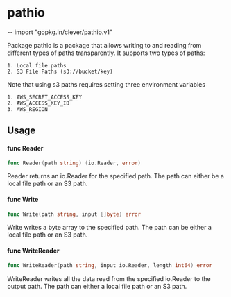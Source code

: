 # pathio
--
    import "gopkg.in/clever/pathio.v1"

Package pathio is a package that allows writing to and reading from different
types of paths transparently. It supports two types of paths:

    1. Local file paths
    2. S3 File Paths (s3://bucket/key)

Note that using s3 paths requires setting three environment variables

    1. AWS_SECRET_ACCESS_KEY
    2. AWS_ACCESS_KEY_ID
    3. AWS_REGION

## Usage

#### func  Reader

```go
func Reader(path string) (io.Reader, error)
```
Reader returns an io.Reader for the specified path. The path can either be a
local file path or an S3 path.

#### func  Write

```go
func Write(path string, input []byte) error
```
Write writes a byte array to the specified path. The path can be either a local
file path or an S3 path.

#### func  WriteReader

```go
func WriteReader(path string, input io.Reader, length int64) error
```
WriteReader writes all the data read from the specified io.Reader to the output
path. The path can either a local file path or an S3 path.
